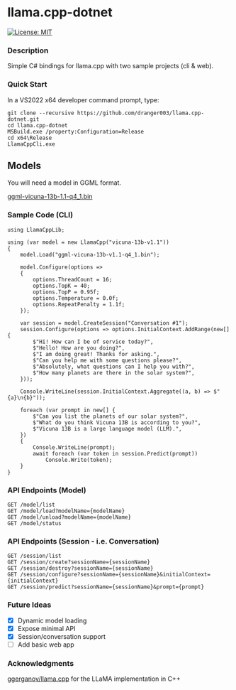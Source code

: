 # llama.cpp-dotnet

[![License: MIT](https://img.shields.io/badge/License-MIT-yellow.svg)](https://opensource.org/licenses/MIT)

### Description

Simple C# bindings for llama.cpp with two sample projects (cli & web).

### Quick Start

In a VS2022 x64 developer command prompt, type:
```
git clone --recursive https://github.com/dranger003/llama.cpp-dotnet.git
cd llama.cpp-dotnet
MSBuild.exe /property:Configuration=Release
cd x64\Release
LlamaCppCli.exe
```

## Models

You will need a model in GGML format.

[ggml-vicuna-13b-1.1-q4_1.bin](https://huggingface.co/eachadea/ggml-vicuna-13b-1.1/resolve/main/ggml-vicuna-13b-1.1-q4_1.bin)

### Sample Code (CLI)
```
using LlamaCppLib;

using (var model = new LlamaCpp("vicuna-13b-v1.1"))
{
    model.Load("ggml-vicuna-13b-v1.1-q4_1.bin");

    model.Configure(options =>
    {
        options.ThreadCount = 16;
        options.TopK = 40;
        options.TopP = 0.95f;
        options.Temperature = 0.0f;
        options.RepeatPenalty = 1.1f;
    });

    var session = model.CreateSession("Conversation #1");
    session.Configure(options => options.InitialContext.AddRange(new[] {
        $"Hi! How can I be of service today?",
        $"Hello! How are you doing?",
        $"I am doing great! Thanks for asking.",
        $"Can you help me with some questions please?",
        $"Absolutely, what questions can I help you with?",
        $"How many planets are there in the solar system?",
    }));

    Console.WriteLine(session.InitialContext.Aggregate((a, b) => $"{a}\n{b}"));

    foreach (var prompt in new[] {
        $"Can you list the planets of our solar system?",
        $"What do you think Vicuna 13B is according to you?",
        $"Vicuna 13B is a large language model (LLM).",
    })
    {
        Console.WriteLine(prompt);
        await foreach (var token in session.Predict(prompt))
            Console.Write(token);
    }
}
```

### API Endpoints (Model)
```
GET /model/list
GET /model/load?modelName={modelName}
GET /model/unload?modelName={modelName}
GET /model/status
```

### API Endpoints (Session - i.e. Conversation)
```
GET /session/list
GET /session/create?sessionName={sessionName}
GET /session/destroy?sessionName={sessionName}
GET /session/configure?sessionName={sessionName}&initialContext={initialContext}
GET /session/predict?sessionName={sessionName}&prompt={prompt}
```

### Future Ideas

- [X] Dynamic model loading
- [X] Expose minimal API
- [X] Session/conversation support
- [ ] Add basic web app

### Acknowledgments
[ggerganov/llama.cpp](https://github.com/ggerganov/llama.cpp) for the LLaMA implementation in C++
